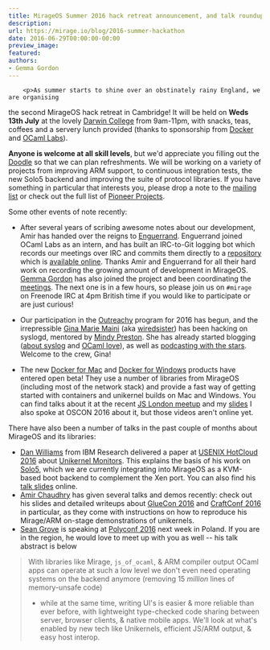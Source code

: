 ```yaml
---
title: MirageOS Summer 2016 hack retreat announcement, and talk roundup
description:
url: https://mirage.io/blog/2016-summer-hackathon
date: 2016-06-29T00:00:00-00:00
preview_image:
featured:
authors:
- Gemma Gordon
---
```



        <p>As summer starts to shine over an obstinately rainy England, we are organising
the second MirageOS hack retreat in Cambridge!  It will be held on <strong>Weds 13th
July</strong> at the lovely <a href="https://www.darwin.cam.ac.uk">Darwin College</a> from
9am-11pm, with snacks, teas, coffees and a servery lunch provided (thanks to
sponsorship from <a href="http://docker.com">Docker</a> and <a href="https://ocaml.io">OCaml Labs</a>).</p>
<p><strong>Anyone is welcome at all skill levels</strong>, but we'd appreciate you filling out the
<a href="http://doodle.com/poll/ngbbviwyb9e65uiw">Doodle</a> so that we can plan
refreshments.  We will be working on a variety of projects from improving ARM
support, to continuous integration tests, the new Solo5 backend and improving
the suite of protocol libraries.  If you have something in particular that
interests you, please drop a note to the <a href="https://mirage.io/community">mailing list</a> or check
out the full list of <a href="https://github.com/mirage/mirage-www/wiki/Pioneer-Projects">Pioneer Projects</a>.</p>
<p>Some other events of note recently:</p>
<ul>
<li>
<p>After several years of scribing awesome notes about our development, Amir has handed over the reigns to <a href="https://github.com/engil">Enguerrand</a>.
Enguerrand joined OCaml Labs as an intern, and has built an IRC-to-Git logging bot which records our meetings over IRC and commits them
directly to a <a href="https://github.com/hannesm/canopy-data">repository</a> which is <a href="http://canopy.mirage.io/irclogs">available online</a>.  Thanks Amir
and Enguerrand for all their hard work on recording the growing amount of development in MirageOS.  <a href="https://ocaml.io/w/User:GemmaG">Gemma Gordon</a>
has also joined the project and been coordinating the <a href="https://github.com/mirage/mirage-www/wiki/Call-Agenda">meetings</a>.  The next one is in a
few hours, so please join us on <code>#mirage</code> on Freenode IRC at 4pm British time if you would like to participate or are just curious!</p>
</li>
<li>
<p>Our participation in the <a href="https://wiki.gnome.org/Outreachy/2016/MayAugust">Outreachy</a> program for 2016 has begun, and the irrepressible
<a href="http://www.gina.codes">Gina Marie Maini</a> (aka <a href="http://twitter.com/wiredsis">wiredsister</a>) has been hacking on syslogd, mentored by <a href="http://somerandomidiot.com">Mindy Preston</a>.
She has already started blogging (<a href="http://www.gina.codes/ocaml/2016/06/06/syslog-a-tale-of-specifications.html">about syslog</a> and <a href="http://www.gina.codes/ocaml/2016/02/14/dear-ocaml-i-love-you.html">OCaml love</a>), as well as <a href="http://hanselminutes.com/531/living-functional-programming-with-ocaml-and-gina-marie-maini">podcasting with the stars</a>.  Welcome to the crew, Gina!</p>
</li>
<li>
<p>The new <a href="https://docs.docker.com/engine/installation/mac/">Docker for Mac</a> and <a href="https://docs.docker.com/engine/installation/windows/">Docker for Windows</a> products have entered open beta! They use a number of libraries from MirageOS (including most of the network stack) and provide a fast way of getting started with containers and unikernel builds on Mac and Windows.  You can find talks about it at the recent <a href="https://ocaml.io/w/Blog:News/FP_Meetup:_OCaml,_Facebook_and_Docker_at_Jane_Street">JS London meetup</a> and my <a href="http://www.slideshare.net/AnilMadhavapeddy/advanced-docker-developer-workflows-on-macos-x-and-windows">slides</a>  I also spoke at OSCON 2016 about it, but those videos aren't online yet.</p>
</li>
</ul>
<p>There have also been a number of talks in the past couple of months about MirageOS and its libraries:</p>
<ul>
<li><a href="http://researcher.watson.ibm.com/researcher/view.php?person=us-djwillia">Dan Williams</a> from IBM Research delivered a paper at <a href="https://www.usenix.org/conference/hotcloud16/workshop-program/presentation/williams">USENIX HotCloud 2016</a> about <a href="https://www.usenix.org/system/files/conference/hotcloud16/hotcloud16_williams.pdf">Unikernel Monitors</a>. This explains the basis of his work on <a href="https://mirage.io/blog/introducing-solo5">Solo5</a>, which we are currently integrating into MirageOS as a KVM-based boot backend to complement the Xen port.  You can also find his <a href="https://www.usenix.org/sites/default/files/conference/protected-files/hotcloud16_slides_williams.pdf">talk slides</a> online.
</li>
<li><a href="https://twitter.com/amirmc">Amir Chaudhry</a> has given several talks and demos recently: check out his slides and detailed
writeups about <a href="http://amirchaudhry.com/gluecon2016">GlueCon 2016</a> and <a href="http://amirchaudhry.com/craftconf2016">CraftConf 2016</a> in particular,
as they come with instructions on how to reproduce his Mirage/ARM on-stage demonstrations of unikernels.
</li>
<li><a href="https://twitter.com/sgrove">Sean Grove</a> is speaking at <a href="http://polyconf.com">Polyconf 2016</a> next week in Poland.  If you are in the region, he would love to meet up with you as well -- his talk abstract is below
</li>
</ul>
<blockquote>
<p>With libraries like Mirage, <code>js_of_ocaml</code>, &amp; ARM compiler output OCaml apps can operate at such a low level
we don't even need operating systems on the backend anymore (removing 15 <em>million</em> lines of memory-unsafe code)</p>
<ul>
<li>while at the same time, writing UI's is easier &amp; more reliable than ever before, with lightweight type-checked
code sharing between server, browser clients, &amp; native mobile apps. We'll look at what's enabled by new tech
like Unikernels, efficient JS/ARM output, &amp; easy host interop.
</li>
</ul>
</blockquote>

      
